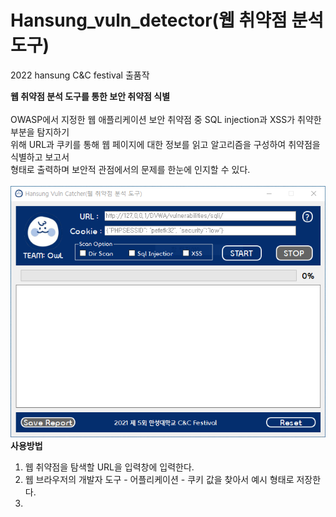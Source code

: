 # Hansung_vuln_detector(웹 취약점 분석 도구)<br>
 2022 hansung C&C festival 출품작<br>

<b>웹 취약점 분석 도구를 통한 보안 취약점 식별</b>
<br>
<br>
OWASP에서 지정한 웹 애플리케이션 보안 취약점 중 SQL injection과 XSS가 취약한 부분을 탐지하기<br>
위해 URL과 쿠키를 통해 웹 페이지에 대한 정보를 읽고 알고리즘을 구성하여 취약점을 식별하고 보고서<br>
형태로 출력하며 보안적 관점에서의 문제를 한눈에 인지할 수 있다.<br>
<br>
![main](./메인.PNG)
<b>사용방법</b>
1. 웹 취약점을 탐색할 URL을 입력창에 입력한다.
2. 웹 브라우저의 개발자 도구 - 어플리케이션 - 쿠키 값을 찾아서 예시 형태로 저장한다.
3. 
